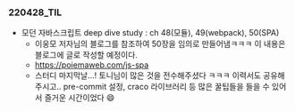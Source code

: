 ### 220428_TIL

- 모던 자바스크립트 deep dive study : ch 48(모듈), 49(webpack), 50(SPA)
  - 이웅모 저자님의 블로그를 참조하여 50장을 임의로 만들어냄ㅋㅋㅋ 이 내용은 블로그에 글로 작성할 예정이다.
  - https://poiemaweb.com/js-spa
  - 스터디 마지막날...! 토니님이 많은 것을 전수해주셨다 ㅋㅋㅋ 이력서도 공유해주시고.. pre-commit 설정, craco 라이브러리 등 많은 꿀팁들을 들을 수 있어서 즐거운 시간이었다 😄
